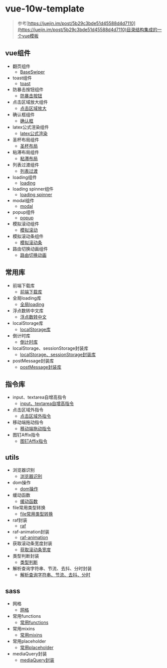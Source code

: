 # vue-10w-template

> 参考[https://juejin.im/post/5b29c3bde51d45588d4d7110](https://juejin.im/post/5b29c3bde51d45588d4d7110)目录结构集成的一个vue模板

## vue组件
- 翻页组件
  - [BaseSwiper](https://github.com/BryanAdamss/vue-10w-template/blob/master/src/base/BaseSwiper/BaseSwiper.vue)
- toast组件
  - [toast](https://github.com/BryanAdamss/vue-10w-template/blob/master/src/base/BaseToast/BaseToast.js)
- 防暴击按钮组件
  - [防暴击按钮](https://github.com/BryanAdamss/vue-10w-template/blob/master/src/base/BaseBtnPreventFastClick.vue)
- 点击区域放大组件
  - [点击区域放大](https://github.com/BryanAdamss/vue-10w-template/blob/master/src/base/BaseClickAreaExpand.vue)
- 确认框组件
  - [确认框](https://github.com/BryanAdamss/vue-10w-template/blob/master/src/base/BaseConfirm.vue)
- latex公式渲染组件
  - [latex公式渲染](https://github.com/BryanAdamss/vue-10w-template/blob/master/src/base/BaseFormulaRender.vue)
- 圣杯布局组件
  - [圣杯布局](https://github.com/BryanAdamss/vue-10w-template/blob/master/src/base/BaseLayoutHorizontal.vue)
- 粘滞布局组件
  - [粘滞布局](https://github.com/BryanAdamss/vue-10w-template/blob/master/src/base/BaseLayoutVertical.vue)
- 列表过渡组件
  - [列表过渡](https://github.com/BryanAdamss/vue-10w-template/blob/master/src/base/BaseListTransition.vue)
- loading组件
  - [loading](https://github.com/BryanAdamss/vue-10w-template/blob/master/src/base/BaseLoading.vue)
- loading spinner组件
  - [loading spinner](https://github.com/BryanAdamss/vue-10w-template/blob/master/src/base/BaseLoadingSpinner.vue)
- modal组件
  - [modal](https://github.com/BryanAdamss/vue-10w-template/blob/master/src/base/BaseModal.vue)
- popup组件
  - [popup](https://github.com/BryanAdamss/vue-10w-template/blob/master/src/base/BasePopUp.vue)
- 模拟滚动组件
  - [模拟滚动](https://github.com/BryanAdamss/vue-10w-template/blob/master/src/base/BaseScroll.vue)
- 模拟滚动条组件
  - [模拟滚动条](https://github.com/BryanAdamss/vue-10w-template/blob/master/src/base/BaseScrollbar.vue)
- 路由切换动画组件
  - [路由切换动画](https://github.com/BryanAdamss/vue-10w-template/blob/master/src/base/BaseTransitionSlide.vue)

## 常用库
- 前端下载库
  - [前端下载库](https://github.com/BryanAdamss/vue-10w-template/blob/master/src/plugins/downloader.js)
- 全局loading库
  - [全局loading](https://github.com/BryanAdamss/vue-10w-template/blob/master/src/plugins/global-loading.js)
- 浮点数转中文库
  - [浮点数转中文](https://github.com/BryanAdamss/vue-10w-template/blob/master/src/plugins/num-to-chn.js)
- localStorage库
  - [localStorage库](https://github.com/BryanAdamss/vue-10w-template/blob/master/src/plugins/saver.js)
- 倒计时库
  - [倒计时库](https://github.com/BryanAdamss/vue-10w-template/blob/master/src/plugins/time-counter.js)
- localStorage、sessionStorage封装库
  - [localStorage、sessionStorage封装库](https://github.com/BryanAdamss/vue-10w-template/blob/master/src/plugins/saver.js)
- postMessage封装库
  - [postMessage封装库](https://github.com/BryanAdamss/vue-10w-template/blob/master/src/plugins/messager.js)
  

## 指令库
- input、textarea自增高指令
  - [input、textarea自增高指令](https://github.com/BryanAdamss/vue-10w-template/blob/master/src/directives/auto-height.js)
- 点击区域外指令
  - [点击区域外指令](https://github.com/BryanAdamss/vue-10w-template/blob/master/src/directives/click-outside.js)
- 移动端拖动指令
  - [移动端拖动指令](https://github.com/BryanAdamss/vue-10w-template/blob/master/src/directives/drag.js)
- 图钉Affix指令
  - [图钉Affix指令](https://github.com/BryanAdamss/vue-10w-template/blob/master/src/directives/affix.js)

## utils
- 浏览器识别
  - [浏览器识别](https://github.com/BryanAdamss/vue-10w-template/blob/master/src/utils/browser.js)
- dom操作
  - [dom操作](https://github.com/BryanAdamss/vue-10w-template/blob/master/src/utils/dom.js)
- 缓动函数
  - [缓动函数](https://github.com/BryanAdamss/vue-10w-template/blob/master/src/utils/easings.js)
- file常用类型转换
  - [file常用类型转换](https://github.com/BryanAdamss/vue-10w-template/blob/master/src/utils/file-convert.js)
- raf封装
  - [raf](https://github.com/BryanAdamss/vue-10w-template/blob/master/src/utils/raf.js)
- raf-animation封装
  - [raf-animation](https://github.com/BryanAdamss/vue-10w-template/blob/master/src/utils/raf-animation.js)
- 获取滚动条宽度封装
  - [获取滚动条宽度](https://github.com/BryanAdamss/vue-10w-template/blob/master/src/utils/scrollbar-width.js)
- 类型判断封装
  - [类型判断](https://github.com/BryanAdamss/vue-10w-template/blob/master/src/utils/type-judge.js)
- 解析查询字符串、节流、去抖、分时封装
  - [解析查询字符串、节流、去抖、分时](https://github.com/BryanAdamss/vue-10w-template/blob/master/src/utils/index.js)

## sass
- 网格
  - [网格](https://github.com/BryanAdamss/vue-10w-template/blob/master/src/sass/layout/_gridNew.scss)
- 常用functions
  - [常用functions](https://github.com/BryanAdamss/vue-10w-template/blob/master/src/sass/utils/_function.scss)
- 常用mixins
  - [常用mixins](https://github.com/BryanAdamss/vue-10w-template/blob/master/src/sass/utils/_mixins.scss)
- 常用placeholder
  - [常用placeholder](https://github.com/BryanAdamss/vue-10w-template/blob/master/src/sass/utils/_placeholder.scss)
- mediaQuery封装
  - [mediaQuery封装](https://github.com/BryanAdamss/vue-10w-template/blob/master/src/sass/utils/_mediaQuery.scss)
